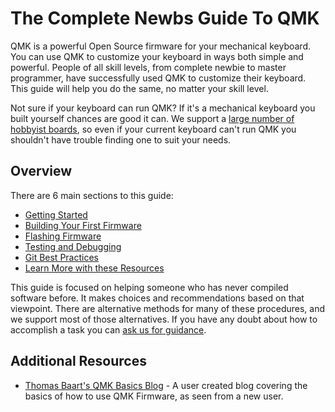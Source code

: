 # The Complete Newbs Guide To QMK

QMK is a powerful Open Source firmware for your mechanical keyboard. You can use QMK to customize your keyboard in ways both simple and powerful. People of all skill levels, from complete newbie to master programmer, have successfully used QMK to customize their keyboard. This guide will help you do the same, no matter your skill level.

Not sure if your keyboard can run QMK? If it's a mechanical keyboard you built yourself chances are good it can. We support a [large number of hobbyist boards](http://qmk.fm/keyboards/), so even if your current keyboard can't run QMK you shouldn't have trouble finding one to suit your needs.

## Overview

There are 6 main sections to this guide:

* [Getting Started](newbs_getting_started.md)
* [Building Your First Firmware](newbs_building_firmware.md)
* [Flashing Firmware](newbs_flashing.md)
* [Testing and Debugging](newbs_testing_debugging.md)
* [Git Best Practices](newbs_best_practices.md)
* [Learn More with these Resources](newbs_learn_more_resources.md)

This guide is focused on helping someone who has never compiled software before. It makes choices and recommendations based on that viewpoint. There are alternative methods for many of these procedures, and we support most of those alternatives. If you have any doubt about how to accomplish a task you can [ask us for guidance](getting_started_getting_help.md).

## Additional Resources

* [Thomas Baart's QMK Basics Blog](https://thomasbaart.nl/category/mechanical-keyboards/firmware/qmk/qmk-basics/) - A user created blog covering the basics of how to use QMK Firmware, as seen from a new user.
